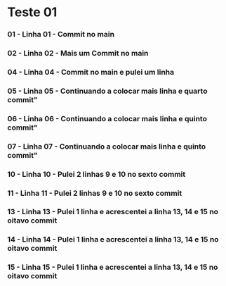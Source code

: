 # Teste 01

### 01 - Linha 01 - Commit no main
### 02 - Linha 02 - Mais um Commit no main

### 04 - Linha 04 - Commit no main e pulei um linha
### 05 - Linha 05 - Continuando a colocar mais linha e quarto commit"
### 06 - Linha 06 - Continuando a colocar mais linha e quinto commit"
### 07 - Linha 07 - Continuando a colocar mais linha e quinto commit"


### 10 - Linha 10 - Pulei 2 linhas 9 e 10 no sexto commit
### 11 - Linha 11 - Pulei 2 linhas 9 e 10 no sexto commit

### 13 - Linha 13 - Pulei 1 linha e acrescentei a linha 13, 14 e 15 no oitavo commit
### 14 - Linha 14 - Pulei 1 linha e acrescentei a linha 13, 14 e 15 no oitavo commit
### 15 - Linha 15 - Pulei 1 linha e acrescentei a linha 13, 14 e 15 no oitavo commit
